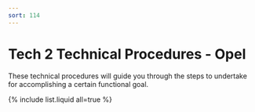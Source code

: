 ```yaml
---
sort: 114
---
```

# Tech 2 Technical Procedures - Opel

These technical procedures will guide you through the steps to undertake for accomplishing a certain functional goal.

{% include list.liquid all=true %}